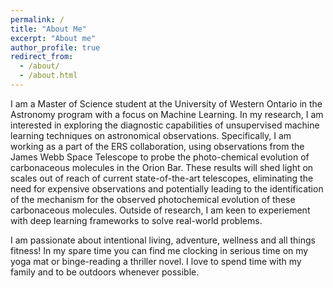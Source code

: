 ```yaml
---
permalink: /
title: "About Me"
excerpt: "About me"
author_profile: true
redirect_from: 
  - /about/
  - /about.html
---
```



I am a Master of Science student at the University of Western Ontario in the Astronomy program with a focus on Machine Learning. In my research, I am interested in exploring the diagnostic capabilities of unsupervised machine learning techniques on astronomical observations. Specifically, I am working as a part of the ERS collaboration, using observations from the James Webb Space Telescope to probe the photo-chemical evolution of carbonaceous molecules in the Orion Bar.  These results will shed light on scales out of reach of current state-of-the-art telescopes, eliminating the need for expensive observations and potentially leading to the identification of the mechanism for the observed photochemical evolution of these carbonaceous molecules. Outside of research, I am keen to experiement with deep learning frameworks to solve real-world problems.


I am passionate about intentional living, adventure, wellness and all things fitness! In my spare time you can find me clocking in serious time on my yoga mat or binge-reading a thriller novel. I love to spend time with my family and to be outdoors whenever possible.
